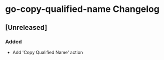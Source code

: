 <!-- Keep a Changelog guide -> https://keepachangelog.com -->

# go-copy-qualified-name Changelog

## [Unreleased]
### Added

- Add 'Copy Qualified Name' action

